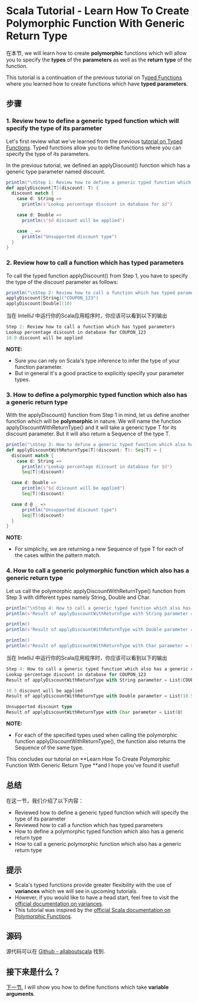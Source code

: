 # Scala Tutorial - Learn How To Create Polymorphic Function With Generic Return Type



在本节, we will learn how to create **polymorphic** functions which will allow you to specify the **types** of the **parameters** as well as the **return** **type** of the function.

 

This tutorial is a continuation of the previous tutorial on T[yped Functions](http://allaboutscala.com/tutorials/chapter-3-beginner-tutorial-using-functions-scala/scala-tutorial-learn-create-typed-function/) where you learned how to create functions which have **typed** **parameters**.

## 步骤

### 1. Review how to define a generic typed function which will specify the type of its parameter

Let's first review what we've learned from the previous [tutorial on Typed Functions](http://allaboutscala.com/tutorials/chapter-3-beginner-tutorial-using-functions-scala/scala-tutorial-learn-create-typed-function/). Typed functions allow you to define functions where you can specify the type of its parameters.

 

In the previous tutorial, we defined an applyDiscount() function which has a generic type parameter named discount.

```scala
println("\nStep 1: Review how to define a generic typed function which will specify the type of its parameter")
def applyDiscount[T](discount: T) {
  discount match {
    case d: String =>
      println(s"Lookup percentage discount in database for $d")

    case d: Double =>
      println(s"$d discount will be applied")

    case _ =>
      println("Unsupported discount type")
  }
}

```

 

### 2. Review how to call a function which has typed parameters

To call the typed function applyDiscount() from Step 1, you have to specify the type of the discount parameter as follows:

```scala
println("\nStep 2: Review how to call a function which has typed parameters")
applyDiscount[String]("COUPON_123")
applyDiscount[Double](10)

```

当在 IntelliJ 中运行你的Scala应用程序时，你应该可以看到以下的输出

```scala
Step 2: Review how to call a function which has typed parameters
Lookup percentage discount in database for COUPON_123
10.0 discount will be applied

```

**NOTE:**

- Sure you can rely on Scala's type inference to infer the type of your function parameter.
- But in general it's a good practice to explicitly specify your parameter types.

### 3. How to define a polymorphic typed function which also has a generic return type

With the applyDiscount() function from Step 1 in mind, let us define another function which will be **polymorphic** in nature. We will name the function applyDiscountWithReturnType() and it will take a generic type T for its discount parameter. But it will also return a Sequence of the type T.

```scala
println("\nStep 3: How to define a generic typed function which also has a generic return type")
def applyDiscountWithReturnType[T](discount: T): Seq[T] = {
  discount match {
    case d: String =>
      println(s"Lookup percentage discount in database for $d")
      Seq[T](discount)

  case d: Double =>
      println(s"$d discount will be applied")
      Seq[T](discount)

  case d @ _ =>
      println("Unsupported discount type")
      Seq[T](discount)
  }
}

```

**NOTE:**

- For simplicity, we are returning a new Sequence of type T for each of the cases within the pattern match.

### 4. How to call a generic polymorphic function which also has a generic return type

Let us call the polymorphic applyDiscountWithReturnType() function from Step 3 with different types namely String, Double and Char.

```scala
println("\nStep 4: How to call a generic typed function which also has a generic return type")
println(s"Result of applyDiscountWithReturnType with String parameter = ${applyDiscountWithReturnType[String]("COUPON_123")}")

println()
println(s"Result of applyDiscountWithReturnType with Double parameter = ${applyDiscountWithReturnType[Double](10.5)}")

println()
println(s"Result of applyDiscountWithReturnType with Char parameter = ${applyDiscountWithReturnType[Char]('U')}")

```

当在 IntelliJ 中运行你的Scala应用程序时，你应该可以看到以下的输出

```scala
Step 4: How to call a generic typed function which also has a generic return type
Lookup percentage discount in database for COUPON_123
Result of applyDiscountWithReturnType with String parameter = List(COUPON_123)

10.5 discount will be applied
Result of applyDiscountWithReturnType with Double parameter = List(10.5)

Unsupported discount type
Result of applyDiscountWithReturnType with Char parameter = List(U)

```

**NOTE:**

- For each of the specified types used when calling the polymorphic function applyDiscountWithReturnType(), the function also returns the Sequence of the same type.

This concludes our tutorial on **Learn How To Create Polymorphic Function With Generic Return Type **and I hope you've found it useful!


## 总结

在这一节，我们介绍了以下内容：

- Reviewed how to define a generic typed function which will specify the type of its parameter
- Reviewed how to call a function which has typed parameters
- How to define a polymorphic typed function which also has a generic return type
- How to call a generic polymorphic function which also has a generic return type

## 提示

- Scala's typed functions provide greater flexibility with the use of **variances** which we will see in upcoming tutorials.
- However, if you would like to have a head start, feel free to visit the [official documentation on variances](http://docs.scala-lang.org/tutorials/tour/variances.html).
- This tutorial was inspired by the [official Scala documentation on Polymorphic Functions](http://docs.scala-lang.org/tutorials/tour/polymorphic-methods.html).

## 源码

源代码可以在 [Github - allaboutscala](https://github.com/nadimbahadoor/allaboutscala) 找到.

 

## 接下来是什么？

[下一节](http://allaboutscala.com/tutorials/chapter-3-beginner-tutorial-using-functions-scala/scala-tutorial-learn-create-variable-argument-function/), I will show you how to define functions which take **variable** **arguments**.
